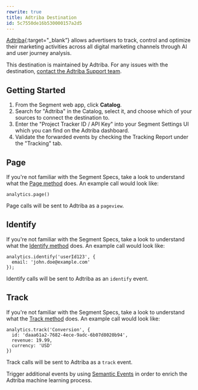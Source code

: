 ```yaml
---
rewrite: true
title: Adtriba Destination
id: 5c7550de16b530000157a2d5
---
```

[Adtriba](https://www.adtriba.com/?utm_source=segmentio&utm_medium=docs&utm_campaign=partners){:target="_blank”} allows advertisers to track, control and optimize their marketing activities across all digital marketing channels through AI and user journey analysis.

This destination is maintained by Adtriba. For any issues with the destination, [contact the Adtriba Support team](mailto:support@adtriba.com).


## Getting Started



1. From the Segment web app, click **Catalog**.
2. Search for "Adtriba" in the Catalog, select it, and choose which of your sources to connect the destination to.
3. Enter the "Project Tracker ID / API Key" into your Segment Settings UI which you can find on the Adtriba dashboard.
4. Validate the forwarded events by checking the Tracking Report under the "Tracking" tab.

## Page

If you're not familiar with the Segment Specs, take a look to understand what the [Page method](/docs/connections/spec/page/) does. An example call would look like:

```
analytics.page()
```

Page calls will be sent to Adtriba as a `pageview`.


## Identify

If you're not familiar with the Segment Specs, take a look to understand what the [Identify method](/docs/connections/spec/identify/) does. An example call would look like:

```
analytics.identify('userId123', {
  email: 'john.doe@example.com'
});
```

Identify calls will be sent to Adtriba as an `identify` event.


## Track

If you're not familiar with the Segment Specs, take a look to understand what the [Track method](/docs/connections/spec/track/) does. An example call would look like:

```
analytics.track('Conversion', {
  id: 'daaa61a2-7682-4ece-9adc-6b07d8020b94',
  revenue: 19.99,
  currency: 'USD'
})
```

Track calls will be sent to Adtriba as a `track` event.

Trigger additional events by using [Semantic Events](/docs/connections/spec/semantic/) in order to enrich the Adtriba machine learning process.
